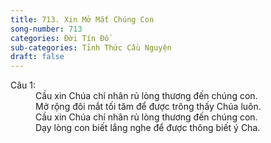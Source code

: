```yaml
---
title: 713. Xin Mở Mắt Chúng Con
song-number: 713
categories: Đời Tín Đồ
sub-categories: Tỉnh Thức Cầu Nguyện
draft: false
---
```

<dl><dt>Câu 1:</dt><dd data-verse="1">Cầu xin Chúa chí nhân rủ lòng thương đến chúng con. <br/>Mở rộng đôi mắt tối tăm để được trông thấy Chúa luôn. <br/>Cầu xin Chúa chí nhân rủ lòng thương đến chúng con. <br/>Dạy lòng con biết lắng nghe để được thông biết ý Cha. </dd></dl>